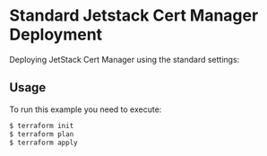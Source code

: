 # Standard Jetstack Cert Manager Deployment


Deploying JetStack Cert Manager using the standard settings:


## Usage

To run this example you need to execute:

```bash
$ terraform init
$ terraform plan
$ terraform apply
```